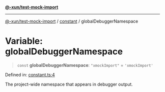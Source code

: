 [**@-xun/test-mock-import**](../../README.md)

***

[@-xun/test-mock-import](../../README.md) / [constant](../README.md) / globalDebuggerNamespace

# Variable: globalDebuggerNamespace

> `const` **globalDebuggerNamespace**: `"xmockImport"` = `'xmockImport'`

Defined in: [constant.ts:4](https://github.com/Xunnamius/test-utils/blob/1c6b5fec9cb1bd0c7c0a2cd7990ef0aedf3deb62/packages/test-mock-import/src/constant.ts#L4)

The project-wide namespace that appears in debugger output.
